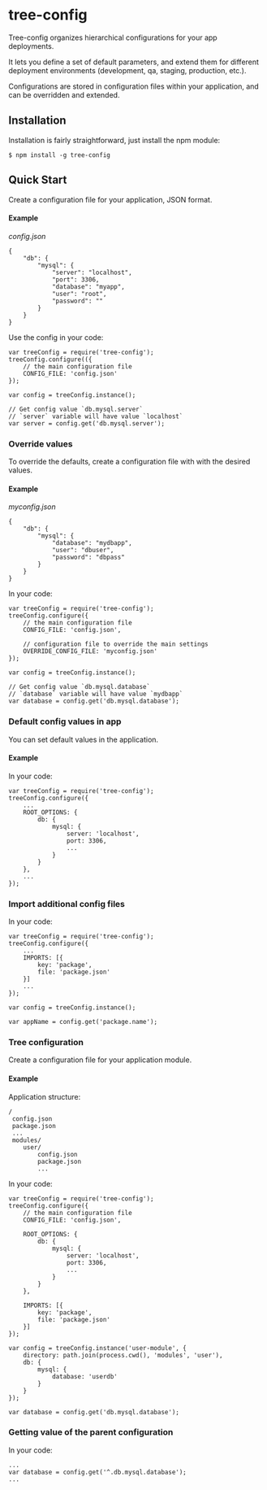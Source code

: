# tree-config

Tree-config organizes hierarchical configurations for your app deployments.

It lets you define a set of default parameters, and extend them
for different deployment environments (development, qa, staging, production, etc.).

Configurations are stored in configuration files within your application,
and can be overridden and extended.

## Installation

Installation is fairly straightforward, just install the npm module:

    $ npm install -g tree-config

## Quick Start

Create a configuration file for your application, JSON format.

#### Example

*config.json*

    {
        "db": {
            "mysql": {
                "server": "localhost",
                "port": 3306,
                "database": "myapp",
                "user": "root",
                "password": ""
            }
        }
    }

Use the config in your code:

    var treeConfig = require('tree-config');
    treeConfig.configure(({
        // the main configuration file
        CONFIG_FILE: 'config.json'
    });

    var config = treeConfig.instance();

    // Get config value `db.mysql.server`
    // `server` variable will have value `localhost`
    var server = config.get('db.mysql.server');


### Override values

To override the defaults, create a configuration file with
with the desired values.

#### Example

*myconfig.json*

    {
        "db": {
            "mysql": {
                "database": "mydbapp",
                "user": "dbuser",
                "password": "dbpass"
            }
        }
    }

In your code:

    var treeConfig = require('tree-config');
    treeConfig.configure({
        // the main configuration file
        CONFIG_FILE: 'config.json',

        // configuration file to override the main settings
        OVERRIDE_CONFIG_FILE: 'myconfig.json'
    });

    var config = treeConfig.instance();

    // Get config value `db.mysql.database`
    // `database` variable will have value `mydbapp`
    var database = config.get('db.mysql.database');


### Default config values in app

You can set default values in the application.

#### Example

In your code:

    var treeConfig = require('tree-config');
    treeConfig.configure({
        ...
        ROOT_OPTIONS: {
            db: {
                mysql: {
                    server: 'localhost',
                    port: 3306,
                    ...
                }
            }
        },
        ...
    });


### Import additional config files

In your code:

    var treeConfig = require('tree-config');
    treeConfig.configure({
        ...
        IMPORTS: [{
            key: 'package',
            file: 'package.json'
        }]
        ...
    });

    var config = treeConfig.instance();

    var appName = config.get('package.name');


### Tree configuration

Create a configuration file for your application module.


#### Example

Application structure:

    /
     config.json
     package.json
     ...
     modules/
        user/
            config.json
            package.json
            ...

In your code:

    var treeConfig = require('tree-config');
    treeConfig.configure({
        // the main configuration file
        CONFIG_FILE: 'config.json',

        ROOT_OPTIONS: {
            db: {
                mysql: {
                    server: 'localhost',
                    port: 3306,
                    ...
                }
            }
        },

        IMPORTS: [{
            key: 'package',
            file: 'package.json'
        }]
    });

    var config = treeConfig.instance('user-module', {
        directory: path.join(process.cwd(), 'modules', 'user'),
        db: {
            mysql: {
                database: 'userdb'
            }
        }
    });

    var database = config.get('db.mysql.database');


### Getting value of the parent configuration

In your code:

    ...
    var database = config.get('^.db.mysql.database');
    ...
